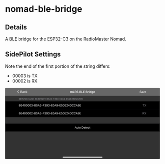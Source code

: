 # nomad-ble-bridge

## Details

A BLE bridge for the ESP32-C3 on the RadioMaster Nomad.

## SidePilot Settings

Note the end of the first portion of the string differs:
- 00003 is TX
- 00002 is RX

![SidePilot](sidepilot.webp)